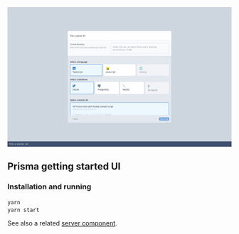 ![](./prisma_gettingstarted.png)

## Prisma getting started UI

### Installation and running

```sh
yarn
yarn start
```

See also a related [server component](https://github.com/kristjanjansen/studio_server).
